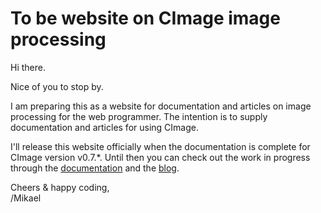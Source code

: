 To be website on CImage image processing
===============================

Hi there.

Nice of you to stop by.

I am preparing this as a website for documentation and articles on image processing for the web programmer. The intention is to supply documentation and articles for using CImage.

I'll release this website officially when the documentation is complete for CImage version v0.7.\*. Until then you can check out the work in progress through the [documentation](doc) and the [blog](blog).

Cheers & happy coding,  
/Mikael
